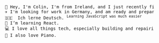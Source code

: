 <pre>
  👋 Hey, I'm Colin, I'm from Ireland, and I just recently finished college. 
  ✈️ I'm looking for work in Germany, and am ready and prepared to relocate at a moments notice. 
  🇩🇪  Ich lerne Deutsch. <sup>Learning JavaScript was much easier</sup>   
  🌱 I’m learning React. 
  💻 I love all things tech, especially building and repairing PCs.
  🎹 I also love Piano. 
</pre>
